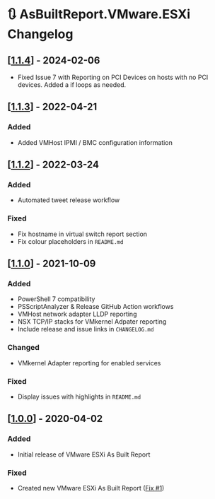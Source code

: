 # :arrows_clockwise: AsBuiltReport.VMware.ESXi Changelog

## [[1.1.4](https://github.com/AsBuiltReport/AsBuiltReport.VMware.ESXi/releases/tag/v1.1.4)] - 2024-02-06
- Fixed Issue 7 with Reporting on PCI Devices on hosts with no PCI devices. Added a if loops as needed.


## [[1.1.3](https://github.com/AsBuiltReport/AsBuiltReport.VMware.ESXi/releases/tag/v1.1.2)] - 2022-04-21

### Added
- Added VMHost IPMI / BMC configuration information

## [[1.1.2](https://github.com/AsBuiltReport/AsBuiltReport.VMware.ESXi/releases/tag/v1.1.2)] - 2022-03-24

### Added
- Automated tweet release workflow

### Fixed
- Fix hostname in virtual switch report section
- Fix colour placeholders in `README.md`

## [[1.1.0](https://github.com/AsBuiltReport/AsBuiltReport.VMware.ESXi/releases/tag/v1.1.0)] - 2021-10-09

### Added
- PowerShell 7 compatibility
- PSScriptAnalyzer & Release GitHub Action workflows
- VMHost network adapter LLDP reporting
- NSX TCP/IP stacks for VMkernel Adpater reporting
- Include release and issue links in `CHANGELOG.md`

### Changed
- VMkernel Adapter reporting for enabled services

### Fixed
- Display issues with highlights in `README.md`

## [[1.0.0](https://github.com/AsBuiltReport/AsBuiltReport.VMware.ESXi/releases/tag/v1.1.0)] - 2020-04-02
### Added
- Initial release of VMware ESXi As Built Report

### Fixed
- Created new VMware ESXi As Built Report ([Fix #1](https://github.com/AsBuiltReport/AsBuiltReport.VMware.ESXi/issues/1))
